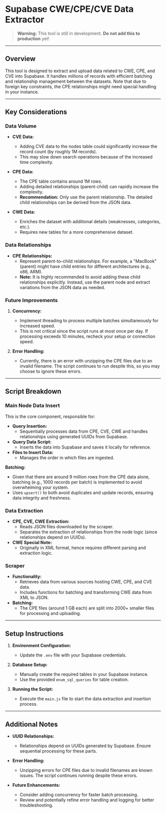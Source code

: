 # Supabase CWE/CPE/CVE Data Extractor

> **Warning:** This tool is still in development. **Do not add this to production** yet!

---

## Overview

This tool is designed to extract and upload data related to CWE, CPE, and CVE into Supabase. It handles millions of records with efficient batching and relationship management between the datasets. Note that due to foreign key constraints, the CPE relationships might need special handling in your instance.

---

## Key Considerations

### Data Volume
- **CVE Data:**  
  - Adding CVE data to the nodes table could significantly increase the record count (by roughly 1M records).
  - This may slow down search operations because of the increased time complexity.

- **CPE Data:**  
  - The CPE table contains around 1M rows.
  - Adding detailed relationships (parent-child) can rapidly increase the complexity.
  - **Recommendation:** Only use the parent relationship. The detailed child relationships can be derived from the JSON data.

- **CWE Data:**  
  - Enriches the dataset with additional details (weaknesses, categories, etc.).
  - Requires new tables for a more comprehensive dataset.

### Data Relationships
- **CPE Relationships:**  
  - Represent parent-to-child relationships. For example, a "MacBook" (parent) might have child entries for different architectures (e.g., x86, ARM).
  - **Note:** It is highly recommended to avoid adding these child relationships explicitly. Instead, use the parent node and extract variations from the JSON data as needed.

### Future Improvements
1. **Concurrency:**  
   - Implement threading to process multiple batches simultaneously for increased speed.
   - This is not critical since the script runs at most once per day. If processing exceeds 10 minutes, recheck your setup or connection speed.

2. **Error Handling:**  
   - Currently, there is an error with unzipping the CPE files due to an invalid filename. The script continues to run despite this, so you may choose to ignore these errors.

---

## Script Breakdown

### Main Node Data Insert
This is the core component, responsible for:
- **Query Insertion:**  
  - Sequentially processes data from CPE, CVE, CWE and handles relationships using generated UUIDs from Supabase.
- **Query Data Script:**  
  - Inserts the data into Supabase and saves it locally for reference.
- **Files to Insert Data:**  
  - Manages the order in which files are ingested.

**Batching:**  
- Given that there are around 9 million rows from the CPE data alone, batching (e.g., 1000 records per batch) is implemented to avoid overwhelming your system.
- Uses `upsert()` to both avoid duplicates and update records, ensuring data integrity and freshness.

### Data Extraction
- **CPE, CVE, CWE Extraction:**  
  - Reads JSON files downloaded by the scraper.
  - Separates the extraction of relationships from the node logic (since relationships depend on UUIDs).
- **CWE Special Note:**  
  - Originally in XML format, hence requires different parsing and extraction logic.

### Scraper
- **Functionality:**  
  - Retrieves data from various sources hosting CWE, CPE, and CVE data.
  - Includes functions for batching and transforming CWE data from XML to JSON.
- **Batching:**  
  - The CPE files (around 1 GB each) are split into 2000+ smaller files for processing and uploading.

---

## Setup Instructions

1. **Environment Configuration:**
   - Update the `.env` file with your Supabase credentials.

2. **Database Setup:**
   - Manually create the required tables in your Supabase instance.
   - Use the provided `enum_sql_queries` for table creation.

3. **Running the Script:**
   - Execute the `main.js` file to start the data extraction and insertion process.

---

## Additional Notes

- **UUID Relationships:**  
  - Relationships depend on UUIDs generated by Supabase. Ensure sequential processing for these parts.
  
- **Error Handling:**  
  - Unzipping errors for CPE files due to invalid filenames are known issues. The script continues running despite these errors.

- **Future Enhancements:**  
  - Consider adding concurrency for faster batch processing.
  - Review and potentially refine error handling and logging for better troubleshooting.
